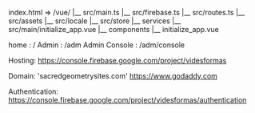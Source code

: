 

index.html => /vue/
    |__ src/main.ts
    |__ src/firebase.ts
    |__ src/routes.ts
    |__ src/assets
    |__ src/locale
    |__ src/store
    |__ services
        |__ src/main/initialize_app.vue
            |__ components
            |__ initialize_app.vue
            


home : /
Admin : /adm
Admin Console : /adm/console


Hosting: https://console.firebase.google.com/project/videsformas

Domain: 'sacredgeometrysites.com' https://www.godaddy.com

Authentication: https://console.firebase.google.com/project/videsformas/authentication


